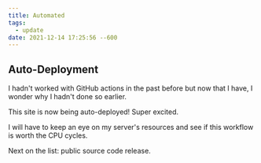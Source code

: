 ```yaml
---
title: Automated
tags:
  - update
date: 2021-12-14 17:25:56 --600
---
```

## Auto-Deployment

I hadn't worked with GitHub actions in the past before but now that I have, I wonder why I hadn't done so earlier. 

This site is now being auto-deployed! Super excited.

I will have to keep an eye on my server's resources and see if this workflow is worth the CPU cycles.

Next on the list: public source code release.